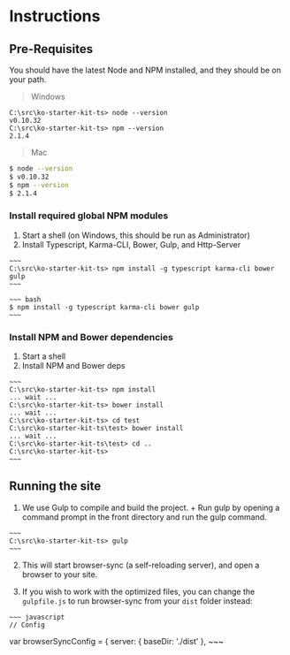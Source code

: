 # Instructions

## Pre-Requisites

You should have the latest Node and NPM installed, and they should be on your path.

> Windows

~~~
C:\src\ko-starter-kit-ts> node --version  
v0.10.32  
C:\src\ko-starter-kit-ts> npm --version  
2.1.4  
~~~

> Mac

~~~ bash
$ node --version
$ v0.10.32
$ npm --version
$ 2.1.4
~~~

### Install required global NPM modules
  1. Start a shell (on Windows, this should be run as Administrator)
  2. Install Typescript, Karma-CLI, Bower, Gulp, and Http-Server

    ~~~
    C:\src\ko-starter-kit-ts> npm install -g typescript karma-cli bower gulp
    ~~~

    ~~~ bash
    $ npm install -g typescript karma-cli bower gulp
    ~~~

### Install NPM and Bower dependencies
  1. Start a shell
  2. Install NPM and Bower deps

    ~~~
    C:\src\ko-starter-kit-ts> npm install  
    ... wait ...  
    C:\src\ko-starter-kit-ts> bower install  
    ... wait ...
    C:\src\ko-starter-kit-ts> cd test
    C:\src\ko-starter-kit-ts\test> bower install
    ... wait ...
    C:\src\ko-starter-kit-ts\test> cd ..
    C:\src\ko-starter-kit-ts>
    ~~~

## Running the site

  1. We use Gulp to compile and build the project.
    + Run gulp by opening a command prompt in the front directory and run the gulp command.

    ~~~
    C:\src\ko-starter-kit-ts> gulp
    ~~~

  2. This will start browser-sync (a self-reloading server), and open a browser to your site.

  3. If you wish to work with the optimized files, you can change the `gulpfile.js` to run browser-sync from your `dist` folder instead:

    ~~~ javascript
    // Config
var browserSyncConfig = {
    server: {
        baseDir: './dist'
    },
    ~~~
